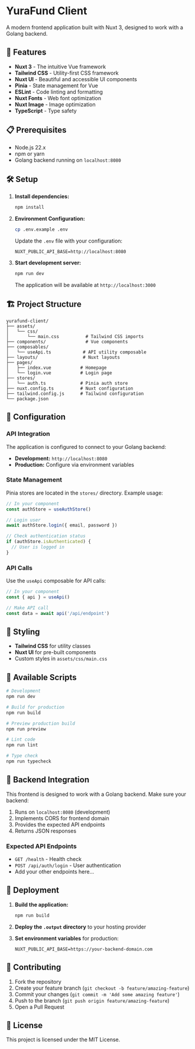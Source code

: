 # YuraFund Client

A modern frontend application built with Nuxt 3, designed to work with a Golang backend.

## 🚀 Features

- **Nuxt 3** - The intuitive Vue framework
- **Tailwind CSS** - Utility-first CSS framework
- **Nuxt UI** - Beautiful and accessible UI components
- **Pinia** - State management for Vue
- **ESLint** - Code linting and formatting
- **Nuxt Fonts** - Web font optimization
- **Nuxt Image** - Image optimization
- **TypeScript** - Type safety

## 📋 Prerequisites

- Node.js 22.x
- npm or yarn
- Golang backend running on `localhost:8080`

## 🛠️ Setup

1. **Install dependencies:**
   ```bash
   npm install
   ```

2. **Environment Configuration:**
   ```bash
   cp .env.example .env
   ```
   
   Update the `.env` file with your configuration:
   ```env
   NUXT_PUBLIC_API_BASE=http://localhost:8080
   ```

3. **Start development server:**
   ```bash
   npm run dev
   ```

   The application will be available at `http://localhost:3000`

## 🏗️ Project Structure

```
yurafund-client/
├── assets/
│   └── css/
│       └── main.css          # Tailwind CSS imports
├── components/               # Vue components
├── composables/
│   └── useApi.ts            # API utility composable
├── layouts/                 # Nuxt layouts
├── pages/
│   ├── index.vue           # Homepage
│   └── login.vue           # Login page
├── stores/
│   └── auth.ts             # Pinia auth store
├── nuxt.config.ts          # Nuxt configuration
├── tailwind.config.js      # Tailwind configuration
└── package.json
```

## 🔧 Configuration

### API Integration

The application is configured to connect to your Golang backend:

- **Development:** `http://localhost:8080`
- **Production:** Configure via environment variables

### State Management

Pinia stores are located in the `stores/` directory. Example usage:

```typescript
// In your component
const authStore = useAuthStore()

// Login user
await authStore.login({ email, password })

// Check authentication status
if (authStore.isAuthenticated) {
  // User is logged in
}
```

### API Calls

Use the `useApi` composable for API calls:

```typescript
// In your component
const { api } = useApi()

// Make API call
const data = await api('/api/endpoint')
```

## 🎨 Styling

- **Tailwind CSS** for utility classes
- **Nuxt UI** for pre-built components
- Custom styles in `assets/css/main.css`

## 📝 Available Scripts

```bash
# Development
npm run dev

# Build for production
npm run build

# Preview production build
npm run preview

# Lint code
npm run lint

# Type check
npm run typecheck
```

## 🔗 Backend Integration

This frontend is designed to work with a Golang backend. Make sure your backend:

1. Runs on `localhost:8080` (development)
2. Implements CORS for frontend domain
3. Provides the expected API endpoints
4. Returns JSON responses

### Expected API Endpoints

- `GET /health` - Health check
- `POST /api/auth/login` - User authentication
- Add your other endpoints here...

## 🚀 Deployment

1. **Build the application:**
   ```bash
   npm run build
   ```

2. **Deploy the `.output` directory** to your hosting provider

3. **Set environment variables** for production:
   ```env
   NUXT_PUBLIC_API_BASE=https://your-backend-domain.com
   ```

## 🤝 Contributing

1. Fork the repository
2. Create your feature branch (`git checkout -b feature/amazing-feature`)
3. Commit your changes (`git commit -m 'Add some amazing feature'`)
4. Push to the branch (`git push origin feature/amazing-feature`)
5. Open a Pull Request

## 📄 License

This project is licensed under the MIT License.
